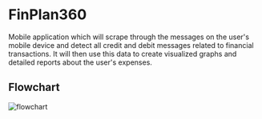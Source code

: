 # FinPlan360

Mobile application which will scrape through the messages on the user's mobile device and detect all credit and debit messages related to financial transactions.
It will then use this data to create visualized graphs and detailed reports about the user's expenses.

## Flowchart

![flowchart](https://user-images.githubusercontent.com/81674309/236137267-9613730c-eff2-4275-84ed-31eaa8412393.png)
